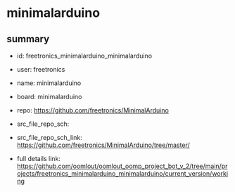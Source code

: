 # minimalarduino
 
## summary 
* id: freetronics_minimalarduino_minimalarduino
* user: freetronics
* name: minimalarduino
* board: minimalarduino
* repo: https://github.com/freetronics/MinimalArduino



* src_file_repo_sch: 
* src_file_repo_sch_link: https://github.com/freetronics/MinimalArduino/tree/master/
* full details link: https://github.com/oomlout/oomlout_oomp_project_bot_v_2/tree/main/projects/freetronics_minimalarduino_minimalarduino/current_version/working  






